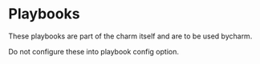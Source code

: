 # Playbooks

These playbooks are part of the charm itself and are to be used bycharm.

Do not configure these into playbook config option.
